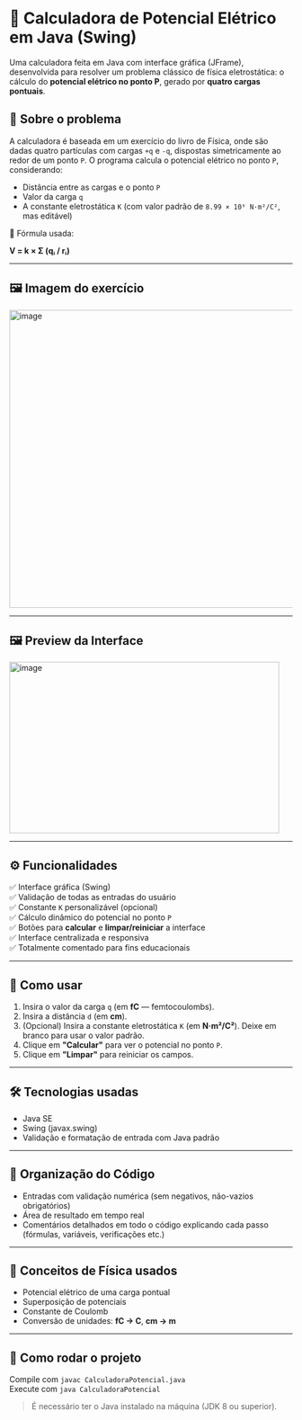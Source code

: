 # 🧮 Calculadora de Potencial Elétrico em Java (Swing)

Uma calculadora feita em Java com interface gráfica (JFrame), desenvolvida para resolver um problema clássico de física eletrostática: o cálculo do **potencial elétrico no ponto P**, gerado por **quatro cargas pontuais**.

## 📘 Sobre o problema

A calculadora é baseada em um exercício do livro de Física, onde são dadas quatro partículas com cargas `+q` e `-q`, dispostas simetricamente ao redor de um ponto `P`. O programa calcula o potencial elétrico no ponto `P`, considerando:

- Distância entre as cargas e o ponto `P`
- Valor da carga `q`
- A constante eletrostática `K` (com valor padrão de `8.99 × 10⁹ N·m²/C²`, mas editável)

📐 Fórmula usada:

**V = k × Σ (qᵢ / rᵢ)**

---

## 🖼️ Imagem do exercício

<img width="783" height="530" alt="image" src="https://github.com/user-attachments/assets/09f285a7-f76d-4014-a603-c162441fbdb3" />

---

## 🖼️ Preview da Interface

<img width="480" height="305" alt="image" src="https://github.com/user-attachments/assets/bb775221-ecaa-4349-82bd-0530f9f7973f" />

---

## ⚙️ Funcionalidades

✅ Interface gráfica (Swing)  
✅ Validação de todas as entradas do usuário  
✅ Constante `K` personalizável (opcional)  
✅ Cálculo dinâmico do potencial no ponto `P`  
✅ Botões para **calcular** e **limpar/reiniciar** a interface  
✅ Interface centralizada e responsiva  
✅ Totalmente comentado para fins educacionais  

---

## 🧪 Como usar

1. Insira o valor da carga `q` (em **fC** — femtocoulombs).
2. Insira a distância `d` (em **cm**).
3. (Opcional) Insira a constante eletrostática `K` (em **N·m²/C²**). Deixe em branco para usar o valor padrão.
4. Clique em **"Calcular"** para ver o potencial no ponto `P`.
5. Clique em **"Limpar"** para reiniciar os campos.

---

## 🛠️ Tecnologias usadas

- Java SE
- Swing (javax.swing)
- Validação e formatação de entrada com Java padrão

---

## 📁 Organização do Código

- Entradas com validação numérica (sem negativos, não-vazios obrigatórios)
- Área de resultado em tempo real
- Comentários detalhados em todo o código explicando cada passo (fórmulas, variáveis, verificações etc.)

---

## 🧠 Conceitos de Física usados

- Potencial elétrico de uma carga pontual
- Superposição de potenciais
- Constante de Coulomb
- Conversão de unidades: **fC → C**, **cm → m**

---


## 🚀 Como rodar o projeto

Compile com `javac CalculadoraPotencial.java`  
Execute com `java CalculadoraPotencial`

> É necessário ter o Java instalado na máquina (JDK 8 ou superior).
